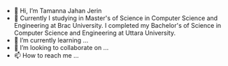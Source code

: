 - 👋 Hi, I’m Tamanna Jahan Jerin
- 👀 Currently I studying in Master's of Science in Computer Science and Engineering at Brac University. I completed my Bachelor's of Science in Computer Science and Engineering at Uttara University. 
- 🌱 I’m currently learning ...
- 💞️ I’m looking to collaborate on ...
- 📫 How to reach me ...

<!---
0523jerin/0523jerin is a ✨ special ✨ repository because its `README.md` (this file) appears on your GitHub profile.
You can click the Preview link to take a look at your changes.
--->

